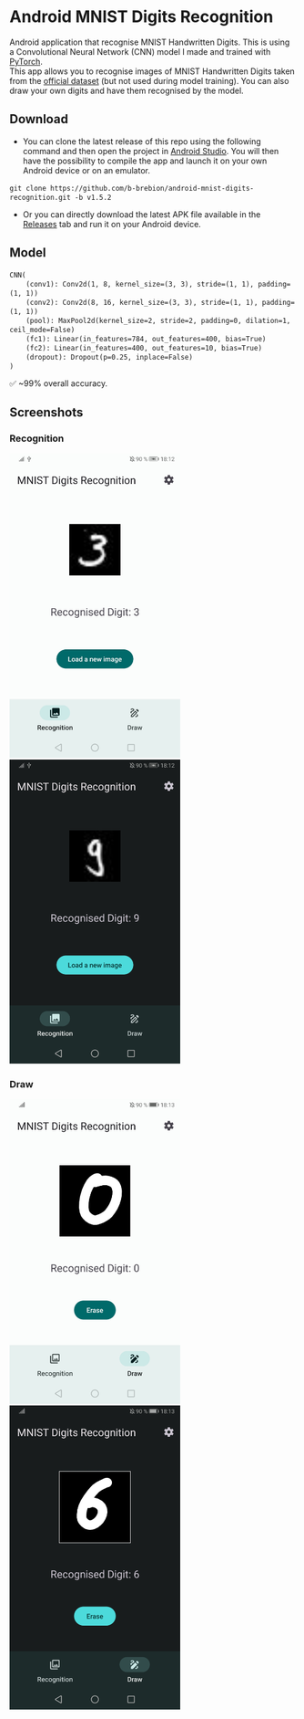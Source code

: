 #  Android MNIST Digits Recognition
Android application that recognise MNIST Handwritten Digits. This is using a Convolutional Neural Network (CNN) model I made and trained with [PyTorch](https://pytorch.org/).  
This app allows you to recognise images of MNIST Handwritten Digits taken from the [official dataset](http://yann.lecun.com/exdb/mnist/) (but not used during model training). You can also draw your own digits and have them recognised by the model.

## Download
- You can clone the latest release of this repo using the following command and then open the project in [Android Studio](https://developer.android.com/studio). You will then have the possibility to compile the app and launch it on your own Android device or on an emulator.
```
git clone https://github.com/b-brebion/android-mnist-digits-recognition.git -b v1.5.2
```

- Or you can directly download the latest APK file available in the [Releases](https://github.com/BenoitBrebion/android-mnist-digits-recognition/releases) tab and run it on your Android device.

## Model
```
CNN(  
    (conv1): Conv2d(1, 8, kernel_size=(3, 3), stride=(1, 1), padding=(1, 1))  
    (conv2): Conv2d(8, 16, kernel_size=(3, 3), stride=(1, 1), padding=(1, 1))  
    (pool): MaxPool2d(kernel_size=2, stride=2, padding=0, dilation=1, ceil_mode=False)  
    (fc1): Linear(in_features=784, out_features=400, bias=True)  
    (fc2): Linear(in_features=400, out_features=10, bias=True)  
    (dropout): Dropout(p=0.25, inplace=False)  
)
```
:white_check_mark: ~99% overall accuracy.

## Screenshots
### Recognition
<img src="images/recognition.jpg" alt="recognition" width="300"/> <img src="images/recognition_dark.jpg" alt="recognition_dark" width="300"/>

### Draw
<img src="images/draw.jpg" alt="draw" width="300"/> <img src="images/draw_dark.jpg" alt="draw_dark" width="300"/>
